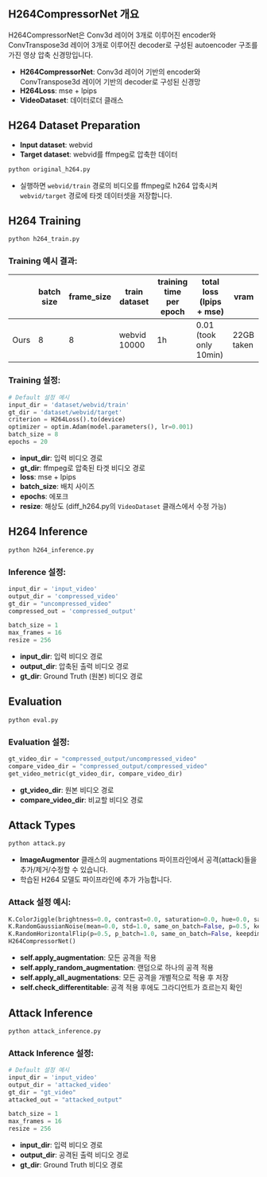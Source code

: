 ## H264CompressorNet 개요

H264CompressorNet은 Conv3d 레이어 3개로 이루어진 encoder와 ConvTranspose3d 레이어 3개로 이루어진 decoder로 구성된 autoencoder 구조를 가진 영상 압축 신경망입니다.

- **H264CompressorNet**: Conv3d 레이어 기반의 encoder와 ConvTranspose3d 레이어 기반의 decoder로 구성된 신경망
- **H264Loss**: mse + lpips
- **VideoDataset**: 데이터로더 클래스

## H264 Dataset Preparation

- **Input dataset**: webvid
- **Target dataset**: webvid를 ffmpeg로 압축한 데이터

```bash
python original_h264.py
```

- 실행하면 `webvid/train` 경로의 비디오를 ffmpeg로 h264 압축시켜 `webvid/target` 경로에 타겟 데이터셋을 저장합니다.

## H264 Training

```bash
python h264_train.py
```

### Training 예시 결과:

|  | **batch size** | **frame_size** | **train dataset** | **training time per epoch** | **total loss (lpips + mse)** | **vram** |
| --- | --- | --- | --- | --- | --- | --- |
| Ours | 8 | 8 | webvid 10000 | 1h | 0.01 (took only 10min) | 22GB taken |

### Training 설정:

```python
# Default 설정 예시
input_dir = 'dataset/webvid/train'
gt_dir = 'dataset/webvid/target'
criterion = H264Loss().to(device)
optimizer = optim.Adam(model.parameters(), lr=0.001)
batch_size = 8
epochs = 20 
```

- **input_dir**: 입력 비디오 경로
- **gt_dir**: ffmpeg로 압축된 타겟 비디오 경로
- **loss**: mse + lpips
- **batch_size**: 배치 사이즈
- **epochs**: 에포크
- **resize**: 해상도 (diff_h264.py의 `VideoDataset` 클래스에서 수정 가능)

## H264 Inference

```bash
python h264_inference.py
```

### Inference 설정:

```python
input_dir = 'input_video'
output_dir = 'compressed_video'
gt_dir = "uncompressed_video"
compressed_out = 'compressed_output'

batch_size = 1
max_frames = 16
resize = 256
```

- **input_dir**: 입력 비디오 경로
- **output_dir**: 압축된 출력 비디오 경로
- **gt_dir**: Ground Truth (원본) 비디오 경로

## Evaluation

```bash
python eval.py
```

### Evaluation 설정:

```python
gt_video_dir = "compressed_output/uncompressed_video"
compare_video_dir = "compressed_output/compressed_video"
get_video_metric(gt_video_dir, compare_video_dir)
```

- **gt_video_dir**: 원본 비디오 경로
- **compare_video_dir**: 비교할 비디오 경로

## Attack Types

```bash
python attack.py
```

- **ImageAugmentor** 클래스의 augmentations 파이프라인에서 공격(attack)들을 추가/제거/수정할 수 있습니다.
- 학습된 H264 모델도 파이프라인에 추가 가능합니다.

### Attack 설정 예시:

```python
K.ColorJiggle(brightness=0.0, contrast=0.0, saturation=0.0, hue=0.0, same_on_batch=False, p=1.0, keepdim=False),
K.RandomGaussianNoise(mean=0.0, std=1.0, same_on_batch=False, p=0.5, keepdim=False),
K.RandomHorizontalFlip(p=0.5, p_batch=1.0, same_on_batch=False, keepdim=False),
H264CompressorNet()
```

- **self.apply_augmentation**: 모든 공격을 적용
- **self.apply_random_augmentation**: 랜덤으로 하나의 공격 적용
- **self.apply_all_augmentations**: 모든 공격을 개별적으로 적용 후 저장
- **self.check_differentitable**: 공격 적용 후에도 그라디언트가 흐르는지 확인

## Attack Inference

```bash
python attack_inference.py
```

### Attack Inference 설정:

```python
# Default 설정 예시
input_dir = 'input_video'
output_dir = 'attacked_video'
gt_dir = "gt_video"
attacked_out = "attacked_output"

batch_size = 1
max_frames = 16
resize = 256
```

- **input_dir**: 입력 비디오 경로
- **output_dir**: 공격된 출력 비디오 경로
- **gt_dir**: Ground Truth 비디오 경로
```
